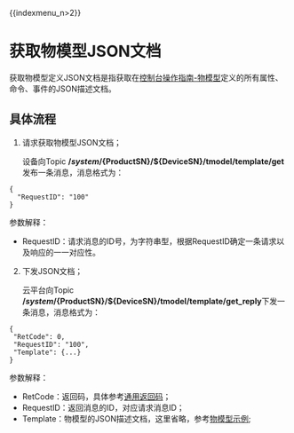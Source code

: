 {{indexmenu_n>2}}

# 获取物模型JSON文档

获取物模型定义JSON文档是指获取在[控制台操作指南-物模型](../console_guide/thingmode/operation_example)定义的所有属性、命令、事件的JSON描述文档。

## 具体流程

1. 请求获取物模型JSON文档；  
   
   设备向Topic **/$system/${ProductSN}/${DeviceSN}/tmodel/template/get**发布一条消息，消息格式为：
   
```
{
  "RequestID": "100"
} 
```
   
   参数解释：
   
   - RequestID：请求消息的ID号，为字符串型，根据RequestID确定一条请求以及响应的一一对应性。
   
2. 下发JSON文档；
   
   云平台向Topic **/$system/${ProductSN}/${DeviceSN}/tmodel/template/get_reply**下发一条消息，消息格式为：
   
```
{
 "RetCode": 0,
 "RequestID": "100",
 "Template": {...}
}
```
   
   参数解释：
   
   - RetCode：返回码，具体参考[通用返回码](../api_guide/retcode)；
   - RequestID：返回消息的ID，对应请求消息ID；
   - Template：物模型的JSON描述文档，这里省略，参考[物模型示例](../console_guide/thingmode/operation_example);
